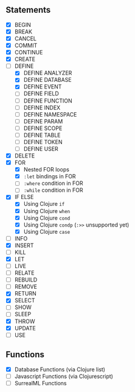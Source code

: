 ## Statements

- [x] BEGIN
- [x] BREAK
- [x] CANCEL
- [x] COMMIT
- [x] CONTINUE
- [x] CREATE
- [ ] DEFINE
    - [x] DEFINE ANALYZER
    - [x] DEFINE DATABASE
    - [x] DEFINE EVENT
    - [ ] DEFINE FIELD
    - [ ] DEFINE FUNCTION
    - [ ] DEFINE INDEX
    - [ ] DEFINE NAMESPACE
    - [ ] DEFINE PARAM
    - [ ] DEFINE SCOPE
    - [ ] DEFINE TABLE
    - [ ] DEFINE TOKEN
    - [ ] DEFINE USER
- [x] DELETE
- [x] FOR
  - [x] Nested FOR loops
  - [x] `:let` bindings in FOR
  - [ ] `:where` condition in FOR
  - [ ] `:while` condition in FOR
- [x] IF ELSE
  - [x] Using Clojure `if`
  - [x] Using Clojure `when`
  - [x] Using Clojure `cond`
  - [x] Using Clojure `condp` (`:>>` unsupported yet)
  - [x] Using Clojure `case`
- [ ] INFO
- [x] INSERT
- [ ] KILL
- [x] LET
- [ ] LIVE
- [ ] RELATE
- [ ] REBUILD
- [ ] REMOVE
- [x] RETURN
- [x] SELECT
- [ ] SHOW
- [ ] SLEEP
- [x] THROW
- [x] UPDATE
- [ ] USE

## Functions

- [x] Database Functions (via Clojure list)
- [ ] Javascript Functions (via Clojurescript)
- [ ] SurrealML Functions 
